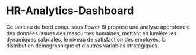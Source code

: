# HR-Analytics-Dashboard
Ce tableau de bord conçu sous Power BI propose une analyse approfondie des données issues des ressources humaines, mettant en lumière les dynamiques salariales, le niveau de satisfaction des employés, la distribution démographique et d'autres variables stratégiques.
